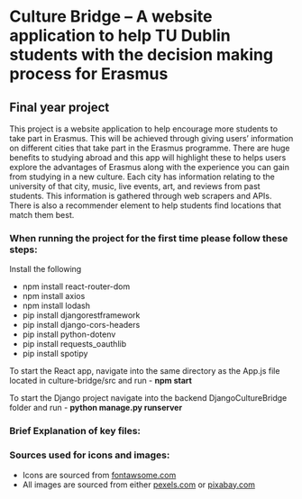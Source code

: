 # Culture Bridge – A website application to help TU Dublin students with the decision making process for Erasmus
## Final year project

This project is a website application to help encourage more students to take part in Erasmus. This will be achieved through giving users’ information on different cities that take part in the Erasmus programme. There are huge benefits to studying abroad and this app will highlight these to helps users explore the advantages of Erasmus along with the experience you can gain from studying in a new culture. Each city has information relating to the university of that city, music, live events, art, and reviews from past students. This information is gathered through web scrapers and APIs. There is also a recommender element to help students find locations that match them best.

### When running the project for the first time please follow these steps:
Install the following
- npm install react-router-dom 
- npm install axios
- npm install lodash
- pip install djangorestframework
- pip install django-cors-headers
- pip install python-dotenv 
- pip install requests_oauthlib
- pip install spotipy 

To start the React app, navigate into the same directory as the App.js file located in culture-bridge/src and run - **npm start**

To start the Django project navigate into the backend DjangoCultureBridge folder and run - **python manage.py runserver**

### Brief Explanation of key files:


### Sources used for icons and images:
- Icons are sourced from [fontawsome.com](https://fontawesome.com/)
- All images are sourced from either [pexels.com](https://www.pexels.com/) or [pixabay.com](https://pixabay.com/)